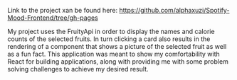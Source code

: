 Link to the project xan be found here: https://github.com/alphaxuzi/Spotify-Mood-Frontend/tree/gh-pages

My project uses the FruityApi in order to display the names and calorie counts of the selected fruits. 
In turn clicking a card also results in the rendering of a component that shows a picture of the selected fruit
as well as a fun fact. This application was meant to show my comfortability with React for building
applications, along with providing me with some problem solving challenges to achieve my desired result.
